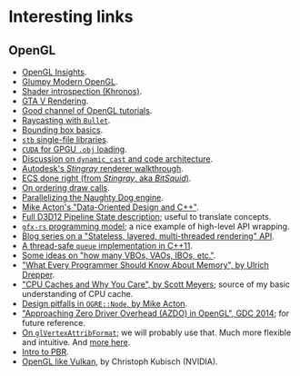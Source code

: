 # Interesting links

## OpenGL
- [OpenGL Insights](https://openglinsights.com/index.html).
- [Glumpy Modern OpenGL](https://glumpy.github.io/modern-gl.html).
- [Shader introspection (Khronos)](https://www.khronos.org/opengl/wiki/Program_Introspection).
- [GTA V Rendering](http://www.adriancourreges.com/blog/2015/11/02/gta-v-graphics-study/).
- [Good channel of OpenGL tutorials](https://www.youtube.com/watch?v=lW_iqrtJORc).
- [Raycasting with `Bullet`](http://www.opengl-tutorial.org/miscellaneous/clicking-on-objects/picking-with-a-physics-library/).
- [Bounding box basics](https://en.wikibooks.org/wiki/OpenGL_Programming/Bounding_box).
- [`stb` single-file libraries](https://github.com/nothings/stb).
- [`CUDA` for GPGU `.obj` loading](https://researchonline.jcu.edu.au/42515/1/2015.CVM.OBJCUDA.pdf).
- [Discussion on `dynamic_cast` and code architecture](https://www.gamedev.net/forums/topic/671003-c-dynamic-cast/).
- [Autodesk's *Stingray* renderer walkthrough](http://bitsquid.blogspot.com/2017/02/stingray-renderer-walkthrough.html).
- [ECS done right (from *Stingray*, aka *BitSquid*)](http://bitsquid.blogspot.com/2014/08/building-data-oriented-entity-system.html).
- [On ordering draw calls](http://realtimecollisiondetection.net/blog/?p=86).
- [Parallelizing the Naughty Dog engine](http://www.gdcvault.com/play/1022186/Parallelizing-the-Naughty-Dog-Engine).
- [Mike Acton's "Data-Oriented Design and C++"](https://www.youtube.com/watch?v=rX0ItVEVjHc).
- [Full D3D12 Pipeline State description](https://msdn.microsoft.com/en-us/library/windows/desktop/dn899196(v=vs.85).aspx); useful to translate concepts.
- [`gfx-rs` programming model](https://gfx-rs.github.io/2016/09/14/programming-model.html); a nice example of high-level API wrapping.
- [Blog series on a "Stateless, layered, multi-threaded rendering" API](https://blog.molecular-matters.com/2014/11/06/stateless-layered-multi-threaded-rendering-part-1/).
- [A thread-safe `queue` implementation in C++11](https://juanchopanzacpp.wordpress.com/2013/02/26/concurrent-queue-c11/).
- [Some ideas on "how many VBOs, VAOs, IBOs, etc."](https://www.reddit.com/r/gamedev/comments/123xtg/how_do_opengl_3d_engines_typically_organize/).
- ["What Every Programmer Should Know About Memory", by Ulrich Drepper](http://futuretech.blinkenlights.nl/misc/cpumemory.pdf).
- ["CPU Caches and Why You Care", by Scott Meyers](https://www.youtube.com/watch?v=WDIkqP4JbkE); source of my basic understanding of CPU cache.
- [Design pitfalls in `OGRE::Node`, by Mike Acton](https://www.bounceapp.com/116414).
- ["Approaching Zero Driver Overhead (AZDO) in OpenGL", GDC 2014](https://www.youtube.com/watch?v=K70QbvzB6II); for future reference.
- [On `glVertexAttribFormat`](https://stackoverflow.com/a/37972230); we will probably use that. Much more flexible and intuitive. And [more here](https://stackoverflow.com/questions/14249634/opengl-vaos-and-multiple-buffers).
- [Intro to PBR](https://learnopengl.com/#!PBR/Theory).
- [OpenGL like Vulkan](https://developer.nvidia.com/opengl-vulkan), by Christoph Kubisch (NVIDIA).